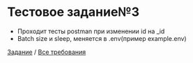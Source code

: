# Тестовое задание№3

 -  Проходит тесты postman при изменении id на _id
-  Batch size и sleep, меняется в .env(пример example.env)


[Задание](taskREADME.md) / [Все требования](etl/README.md)


